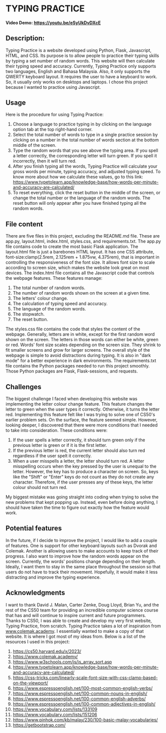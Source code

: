 # TYPING PRACTICE
#### Video Demo: <https://youtu.be/eSyUkDvDXcE>
## Description:

Typing Practice is a website developed using Python, Flask, Javascript, HTML, and CSS. Its purpose is to allow people to practice their typing skills by typing a set number of random words. This website will then calculate their typing speed and accuracy. Currently, Typing Practice only supports two languages, English and Bahasa Malaysia. Also, it only supports the QWERTY keyboard layout. It requires the user to have a keyboard to work. So, it usually only works on desktops and laptops. I chose this project because I wanted to practice using Javascript. 

## Usage

Here is the procedure for using Typing Practice:
1. Choose a language to practice typing in by clicking on the language option tab at the top right-hand corner.
2. Select the total number of words to type in a single practice session by clicking on a number in the total number of words section at the bottom middle of the screen.
3. Type the random words that you see above the typing area. If you spell a letter correctly, the corresponding letter will turn green. If you spell it incorrectly, then it will turn red.
4. After you finish typing all the words, Typing Practice will calculate your gross words per minute, typing accuracy, and adjusted typing speed. To know more about how we calculate these values, go to this link: https://www.typetolearn.app/knowledge-base/how-words-per-minute-and-accuracy-are-calculated/
5. To reset everything, click the reset button in the middle of the screen, or change the total number or the language of the random words. The reset button will only appear after you have finished typing all the random words.

## File content

There are five files in this project, excluding the README.md file. These are app.py, layout.html, index.html, styles.css, and requirements.txt. The app.py file contains code to create the most basic Flask application. The layout.html file is just a barebones HTML layout. It has one CSS attribute, font-size:clamp(2.5rem, 2.125rem + 1.875vw, 4.375rem), that is important in controlling the responsiveness of the font size. It allows font size to scale according to screen size, which makes the website look great on most devices. The index.html file contains all the Javascript code that controls the webpage features. These features manage:
1. The total number of random words.
2. The number of random words shown on the screen at a given time.
3. The letters' colour change.
4. The calculation of typing speed and accuracy.
5. The language of the random words.
6. The stopwatch.
7. The reset button.

The styles.css file contains the code that styles the content of the webpage. Generally, letters are in white, except for the first random word shown on the screen. The letters in those words can either be white, green or red. Words' font size scales depending on the screen size. They shrink to fit smaller screens and grow for larger screens. The overall style of the webpage is simple to avoid distractions during typing. It is also in "dark mode" for a better experience in dark environments. The requirements.txt file contains the Python packages needed to run this project smoothly. Those Python packages are Flask, Flask-sessions, and requests.

## Challenges

The biggest challenge I faced when developing this website was implementing the letter colour change feature. This feature changes the letter to green when the user types it correctly. Otherwise, it turns the letter red. Implementing this feature felt like I was trying to solve one of CS50's earlier problem sets. On the surface, the feature seemed simple. However, looking deeper, I discovered that there were more conditions that I needed to take into consideration. These conditions were:
1. If the user spells a letter correctly, it should turn green only if the previous letter is green or if it is the first letter. 
2. If the previous letter is red, the current letter should also turn red regardless if the user spelt it correctly.
3. When a user misspells a letter, the letter should turn red. A letter misspelling occurs when the key pressed by the user is unequal to the letter. However, the key has to produce a character on screen. So, keys like the "Shift" or "Enter" keys do not count as they do not create any character. Therefore, if the user presses any of these keys, the letter colour should not turn red.

My biggest mistake was going straight into coding when trying to solve the new problems that kept popping up. Instead, even before doing anything, I should have taken the time to figure out exactly how the feature would work.

## Potential features

In the future, if I decide to improve the project, I would like to add a couple of features. One is support for other keyboard layouts such as Dvorak and Colemak. Another is allowing users to make accounts to keep track of their progress. I also want to improve how the random words appear on the screen. Currently, the words' positions change depending on their length. Ideally, I want them to stay in the same place throughout the session so that users do not have to track their movement. Hopefully, it would make it less distracting and improve the typing experience.

## Acknowledgments

I want to thank David J. Malan, Carter Zenke, Doug Lloyd, Brian Yu, and the rest of the CS50 team for providing an incredible computer science course that has and will continue to inspire current and future programmers. Thanks to CS50, I was able to create and develop my very first website, Typing Practice, from scratch. Typing Practice takes a lot of inspiration from www.colemak.academy. I essentially wanted to make a copy of that website. It is where I got most of my ideas from. Below is a list of the resources I used in this project:
1. https://cs50.harvard.edu/x/2023/ 
2. https://www.colemak.academy/
3. https://www.w3schools.com/js/js_array_sort.asp
4. https://www.typetolearn.app/knowledge-base/how-words-per-minute-and-accuracy-are-calculated/
5. https://css-tricks.com/linearly-scale-font-size-with-css-clamp-based-on-the-viewport/
6. https://www.espressoenglish.net/100-most-common-english-verbs/
7. https://www.espressoenglish.net/100-common-nouns-in-english/
8. https://www.espressoenglish.net/100-common-english-adverbs/
9. https://www.espressoenglish.net/100-common-adjectives-in-english/
10. https://www.vocabulary.com/lists/133109
11. https://www.vocabulary.com/lists/151206
12. https://www.pinhok.com/kb/malay/230/100-basic-malay-vocabularies/
13. https://getbootstrap.com/
